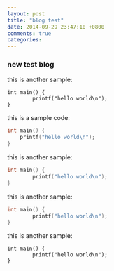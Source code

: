 ```yaml
---
layout: post
title: "blog test"
date: 2014-09-29 23:47:10 +0800
comments: true
categories: 
---
```

### new test blog

this is another sample:
```
int main() {
        printf("hello world\n");
}
```

this is a sample code:
``` c linux-user/main1.c http://abc.org debugging qemu syscall link addr start:300 mark:9,10-20 linenos:true
int main() {
	printf("hello world\n");
}
```

this is another sample:
``` c linux-user/main2.c
int main() {
        printf("hello world\n");
}
```

this is another sample:
``` c linux-user/main3.c debugging qemu syscall link addr start:300 mark:9,10-20 linenos:true
int main() {
        printf("hello world\n");
}
```

this is another sample:
```
int main() {
        printf("hello world\n");
}
```






